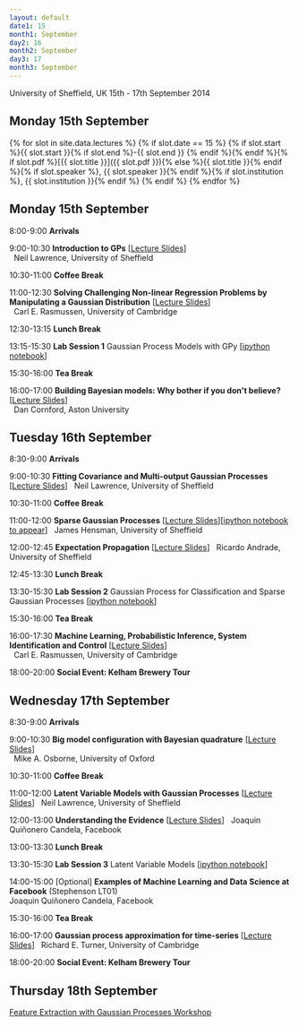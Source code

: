 ```yaml
---
layout: default
date1: 15
month1: September
day2: 16
month2: September
day3: 17
month3: September
---
```


University of Sheffield, UK
 15th - 17th September 2014


## Monday 15th September


{% for slot in site.data.lectures %}
{% if slot.date == 15 %}
{% if slot.start %}{{ slot.start }}{% if slot.end %}-{{ slot.end }} {% endif %}{% endif %}{% if slot.pdf %}[{{ slot.title }}]({{ slot.pdf }}){% else %}{{ slot.title }}{% endif %}{% if slot.speaker %}, {{ slot.speaker }}{% endif %}{% if slot.institution %}, {{ slot.institution }}{% endif %}
{% endif %}
{% endfor %}

## Monday 15th September

  8:00-9:00   **Arrivals**
  
  9:00-10:30   **Introduction to GPs** [[Lecture Slides](./talks/gp_gpss14_session1.pdf)]  
               Neil Lawrence, University of Sheffield
  
  10:30-11:00   **Coffee Break**
  
  11:00-12:30   **Solving Challenging Non-linear Regression Problems by Manipulating a Gaussian Distribution** [[Lecture Slides](http://mlg.eng.cam.ac.uk/carl/talks/sheffield2.pdf)]  
                Carl E. Rasmussen, University of Cambridge
  
  12:30-13:15   **Lunch Break**
  
  13:15-15:30   **Lab Session 1** Gaussian Process Models with GPy [[ipython notebook](./talks/GPSS_Lab1.ipynb)]
  
  15:30-16:00   **Tea Break**
  
  16:00-17:00   **Building Bayesian models: Why bother if you don't believe?** [[Lecture Slides](./talks/BuildingBayesianModels.pdf)]  
                Dan Cornford, Aston University

## Tuesday 16th September

  8:30-9:00   **Arrivals**
  
  9:00-10:30   **Fitting Covariance and Multi-output Gaussian Processes** [[Lecture Slides](./talks/gp_gpss14_session2.pdf)]
               Neil Lawrence, University of Sheffield
  
  10:30-11:00   **Coffee Break**
  
  11:00-12:00   **Sparse Gaussian Processes** [[Lecture Slides](./talks/sparse_GPs.pdf)][[ipython notebook to appear](./talks/demo_sparse.ipynb)]
                James Hensman, University of Sheffield
  
  12:00-12:45   **Expectation Propagation** [[Lecture Slides](./talks/ep.pdf)]
                Ricardo Andrade, University of Sheffield
  
  12:45-13:30   **Lunch Break**
  
  13:30-15:30   **Lab Session 2** Gaussian Process for Classification and Sparse Gaussian Processes [[ipython notebook](./talks/GPSS_Lab2.ipynb)]
  
  15:30-16:00   **Tea Break**
  
  16:00-17:30   **Machine Learning, Probabilistic Inference, System Identification and Control** [[Lecture Slides](http://mlg.eng.cam.ac.uk/carl/talks/sheffield3.pdf)]  
                Carl E. Rasmussen, University of Cambridge
  
  18:00-20:00   **Social Event: Kelham Brewery Tour**
  
## Wednesday 17th September

  8:30-9:00   **Arrivals**
  
  9:00-10:30   **Big model configuration with Bayesian quadrature** [[Lecture Slides](./talks/quadrature_tutorial_GPSS.pdf)]  
               Mike A. Osborne, University of Oxford
  
  10:30-11:00   **Coffee Break**
  
  11:00-12:00   **Latent Variable Models with Gaussian Processes** [[Lecture Slides](./talks/gp_gpss14_session3.pdf)]
                Neil Lawrence, University of Sheffield
  
  12:00-13:00   **Understanding the Evidence** [[Lecture Slides]()]
                Joaquin Quiñonero Candela, Facebook
  
  13:00-13:30   **Lunch Break**
  
  13:30-15:30   **Lab Session 3** Latent Variable Models [[ipython notebook](./talks/GPSS_Lab3.ipynb)]
  
  14:00-15:00 [Optional]   **Examples of Machine Learning and Data Science at Facebook** (Stephenson LT01)\
                           Joaquin Quiñonero Candela, Facebook
			   
  15:30-16:00   **Tea Break**
  
  16:00-17:00   **Gaussian process approximation for time-series** [[Lecture Slides](./talks/gp-approximation.pdf)]
                Richard E. Turner, University of Cambridge
  
  18:00-20:00   **Social Event: Kelham Brewery Tour**
  

## Thursday 18th September

[Feature Extraction with Gaussian Processes Workshop](../gpfe14/)
